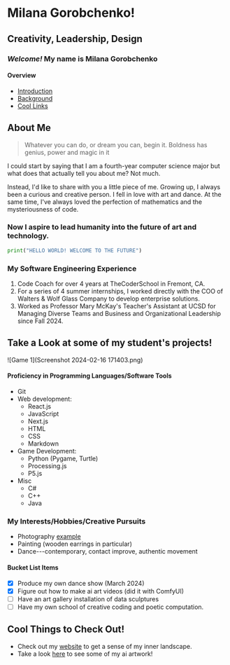 # Milana Gorobchenko!
## Creativity, Leadership, Design

### *Welcome!* My name is **Milana Gorobchenko**

#### Overview
- [Introduction](#milana-gorobchenko)
- [Background](#about-me)
- [Cool Links](#cool-things-to-check-out)

## About Me

> Whatever you can do, or dream you can, begin it. Boldness has genius, power and magic in it

I could start by saying that I am a fourth-year computer science major but what does that actually tell you about me? Not much.

Instead, I'd like to share with you a little piece of me.
Growing up, I always been a curious and creative person. I fell in love with art and dance. At the same time, I've always loved the perfection of mathematics and the mysteriousness of code. 
### Now I aspire to lead humanity into the future of art and technology.

```python
print("HELLO WORLD! WELCOME TO THE FUTURE")
```

### My Software Engineering Experience
1. Code Coach for over 4 years at TheCoderSchool in Fremont, CA.
2. For a series of 4 summer internships, I worked directly with the COO of Walters & Wolf Glass Company to develop enterprise solutions.
3. Worked as Professor Mary McKay's Teacher's Assistant at UCSD for Managing Diverse Teams and Business and Organizational Leadership since Fall 2024.

## Take a Look at some of my student's projects!
![Game 1](Screenshot 2024-02-16 171403.png)

#### Proficiency in Programming Languages/Software Tools
- Git
- Web development:
    - React.js
    - JavaScript
    - Next.js
    - HTML
    - CSS
    - Markdown
- Game Development:
    - Python (Pygame, Turtle)
    - Processing.js
    - P5.js
- Misc
    - C#
    - C++
    - Java

### My Interests/Hobbies/Creative Pursuits
* Photography [example](#cool-things-to-check-out)
* Painting (wooden earrings in particular)
* Dance---contemporary, contact improve, authentic movement

#### Bucket List Items
- [x] Produce my own dance show (March 2024)
- [x] Figure out how to make ai art videos (did it with ComfyUI)
- [ ] Have an art gallery installation of data sculptures
- [ ] Have my own school of creative coding and poetic computation.

## Cool Things to Check Out!
- Check out my [website](www.milana-gorobchenko.com) to get a sense of my inner landscape.
- Take a look [here](ai_surfer.png) to see some of my ai artwork!

